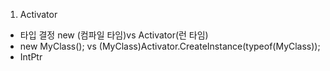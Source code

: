 1. Activator
- 타입 결정 new (컴파일 타임)vs Activator(런 타임)
- new MyClass(); vs (MyClass)Activator.CreateInstance(typeof(MyClass));
- IntPtr